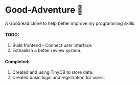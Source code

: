 # Good-Adventure 🐉

A Goodread clone to help better improve my programming skills. 


>




#### TODO:



1. Build frontend - Connect user interface
2. Esthablish a better review system. 



>
#### Completed: 
1. Created and using TinyDB to store data.
2. Created basic login and registration for users. 
